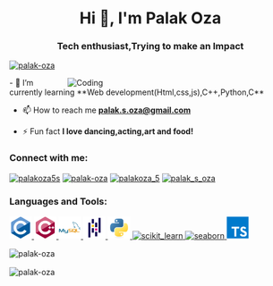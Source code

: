 <h1 align="center">Hi 👋, I'm Palak Oza</h1>
<h3 align="center">Tech enthusiast,Trying to make an Impact</h3>

<p align="left"> <a href="https://github.com/ryo-ma/github-profile-trophy"><img src="https://github-profile-trophy.vercel.app/?username=palak-oza" alt="palak-oza" /></a> </p>
<img align="right" alt="Coding" width="400" src=https://previews.123rf.com/images/skypicsstudio/skypicsstudio1903/skypicsstudio190300242/124490095-vector-illustration-of-graphic-designer-team-computer-drawing-tools-and-accessories-design-studio-or.jpg?fj=1>
- 🌱 I’m currently learning **Web development(Html,css,js),C++,Python,C**

- 📫 How to reach me **palak.s.oza@gmail.com**

- ⚡ Fun fact **I love dancing,acting,art and food!**

<h3 align="left">Connect with me:</h3>
<p align="left">
<a href="https://twitter.com/palakoza5s" target="blank"><img align="center" src="https://raw.githubusercontent.com/rahuldkjain/github-profile-readme-generator/master/src/images/icons/Social/twitter.svg" alt="palakoza5s" height="30" width="40" /></a>
<a href="https://linkedin.com/in/palak-oza" target="blank"><img align="center" src="https://raw.githubusercontent.com/rahuldkjain/github-profile-readme-generator/master/src/images/icons/Social/linked-in-alt.svg" alt="palak-oza" height="30" width="40" /></a>
<a href="https://instagram.com/palakoza_5" target="blank"><img align="center" src="https://raw.githubusercontent.com/rahuldkjain/github-profile-readme-generator/master/src/images/icons/Social/instagram.svg" alt="palakoza_5" height="30" width="40" /></a>
<a href="https://www.hackerrank.com/palak_s_oza" target="blank"><img align="center" src="https://raw.githubusercontent.com/rahuldkjain/github-profile-readme-generator/master/src/images/icons/Social/hackerrank.svg" alt="palak_s_oza" height="30" width="40" /></a>
</p>


<h3 align="left">Languages and Tools:</h3>
<p align="left"> <a href="https://www.cprogramming.com/" target="_blank" rel="noreferrer"> <img src="https://raw.githubusercontent.com/devicons/devicon/master/icons/c/c-original.svg" alt="c" width="40" height="40"/> </a> <a href="https://www.w3schools.com/cpp/" target="_blank" rel="noreferrer"> <img src="https://raw.githubusercontent.com/devicons/devicon/master/icons/cplusplus/cplusplus-original.svg" alt="cplusplus" width="40" height="40"/> </a> <a href="https://www.mysql.com/" target="_blank" rel="noreferrer"> <img src="https://raw.githubusercontent.com/devicons/devicon/master/icons/mysql/mysql-original-wordmark.svg" alt="mysql" width="40" height="40"/> </a> <a href="https://pandas.pydata.org/" target="_blank" rel="noreferrer"> <img src="https://raw.githubusercontent.com/devicons/devicon/2ae2a900d2f041da66e950e4d48052658d850630/icons/pandas/pandas-original.svg" alt="pandas" width="40" height="40"/> </a> <a href="https://www.python.org" target="_blank" rel="noreferrer"> <img src="https://raw.githubusercontent.com/devicons/devicon/master/icons/python/python-original.svg" alt="python" width="40" height="40"/> </a> <a href="https://scikit-learn.org/" target="_blank" rel="noreferrer"> <img src="https://upload.wikimedia.org/wikipedia/commons/0/05/Scikit_learn_logo_small.svg" alt="scikit_learn" width="40" height="40"/> </a> <a href="https://seaborn.pydata.org/" target="_blank" rel="noreferrer"> <img src="https://seaborn.pydata.org/_images/logo-mark-lightbg.svg" alt="seaborn" width="40" height="40"/> </a> <a href="https://www.typescriptlang.org/" target="_blank" rel="noreferrer"> <img src="https://raw.githubusercontent.com/devicons/devicon/master/icons/typescript/typescript-original.svg" alt="typescript" width="40" height="40"/> </a> </p>

<p><img align="center" src="https://github-readme-stats.vercel.app/api/top-langs?username=palak-oza&show_icons=true&locale=en&layout=compact" alt="palak-oza" /></p>

<p><img align="center" src="https://github-readme-streak-stats.herokuapp.com/?user=palak-oza&" alt="palak-oza" /></p>
